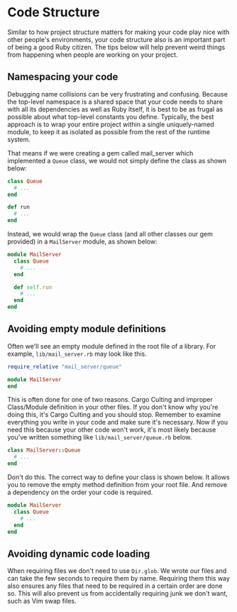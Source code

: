 # Code Structure

Similar to how project structure matters for making your code play nice with other people's environments, your code structure also is an important part of being a good Ruby citizen. The tips below will help prevent weird things from happening when people are working on your project.

## Namespacing your code

Debugging name collisions can be very frustrating and confusing. Because the top-level namespace is a shared space that your code needs to share with all its dependencies as well as Ruby itself, it is best to be as frugal as possible about what top-level constants you define. Typically, the best approach is to wrap your entire project within a single uniquely-named module, to keep it as isolated as possible from the rest of the runtime system.

That means if we were creating a gem called mail_server which implemented a `Queue` class, we would not simply define the class as shown below:

```ruby
class Queue
  # ...
end

def run
  # ...
end
```

Instead, we would wrap the `Queue` class (and all other classes our gem provided) in a `MailServer` module, as shown below:

```ruby
module MailServer
  class Queue
    # ...
  end

  def self.run
    # ...
  end
end
```

## Avoiding empty module definitions

Often we'll see an empty module defined in the root file of a library. For example, `lib/mail_server.rb` may look like this.

```ruby
require_relative "mail_server/queue"

module MailServer
end
```

This is often done for one of two reasons. Cargo Culting and improper Class/Module definition in your other files. If you don't know why you're doing this, it's Cargo Culting and you should stop. Remember to examine everything you write in your code and make sure it's necessary. Now if you need this because your other code won't work, it's most likely because you've written something like `lib/mail_server/queue.rb` below.

```ruby
class MailServer::Queue
  # ...
end
```

Don't do this. The correct way to define your class is shown below. It allows you to remove the empty method definition from your root file. And remove a dependency on the order your code is required.

```ruby
module MailServer
  class Queue
    # ...
  end
end
```

## Avoiding dynamic code loading

When requiring files we don't need to use `Dir.glob`. We wrote our files and can take the few seconds to require them by name. Requiring them this way also ensures any files that need to be required in a certain order are done so. This will also prevent us from accidentally requiring junk we don't want, such as Vim swap files.
